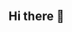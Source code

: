 ## Hi there 👋



<!--
**soonybutter/soonybutter** is a ✨ _special_ ✨ repository because its `README.md` (this file) appears on your GitHub profile.

Here are some ideas to get you started:

- 🔭 I’m currently working on ...ㅇ
- 🌱 I’m currently learning ....
- 👯 I’m looking to collaborate ㅇon ...
- 🤔 I’m looking for help with ...ㅇ
- 💬 Ask me about ...
- 📫 How to reach me: ...ㅇ
- 😄 Pronouns: ...
- ⚡ Fun fact: ....
-->
